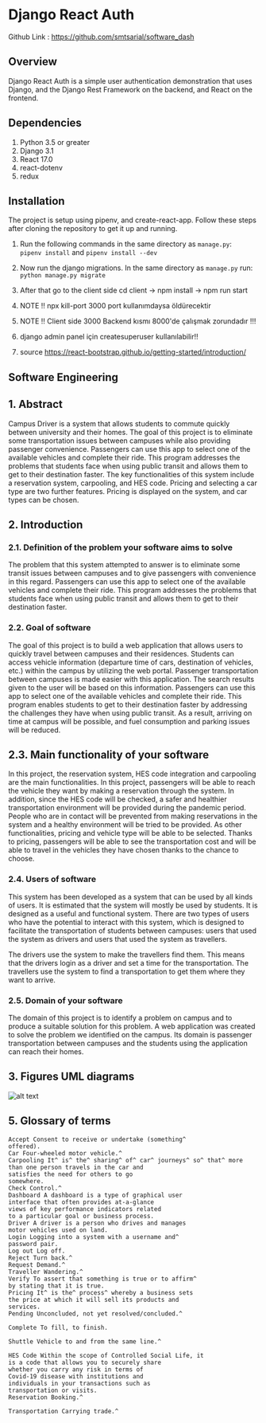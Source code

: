 # Django React Auth
Github Link : https://github.com/smtsarial/software_dash
## Overview

Django React Auth is a simple user authentication demonstration that uses
Django, and the Django Rest Framework on the backend, and React on the frontend.

## Dependencies

1. Python 3.5 or greater
2. Django 3.1
3. React 17.0
4. react-dotenv
5. redux


## Installation

The project is setup using pipenv, and create-react-app. Follow these steps after
cloning the repository to get it up and running.

1. Run the following commands in the same directory as `manage.py`:  
   `pipenv install` and `pipenv install --dev`

2. Now run the django migrations. In the same directory as `manage.py` run:  
   `python manage.py migrate`
  
3. After that go to the client side cd client -> npm install -> npm run start
4. NOTE !! npx kill-port 3000 port kullanımdaysa öldürecektir 
5. NOTE !! Client side 3000 Backend kısmı 8000'de çalışmak zorundadır !!!
6. django admin panel için createsuperuser kullanılabilir!!
7. source https://react-bootstrap.github.io/getting-started/introduction/



## Software Engineering

## 1. Abstract

Campus Driver is a system that allows students to commute quickly between
university and their homes. The goal of this project is to eliminate some
transportation issues between campuses while also providing passenger
convenience. Passengers can use this app to select one of the available
vehicles and complete their ride. This program addresses the problems that
students face when using public transit and allows them to get to their
destination faster. The key functionalities of this system include a reservation
system, carpooling, and HES code. Pricing and selecting a car type are two
further features. Pricing is displayed on the system, and car types can be
chosen.

## 2. Introduction

### 2.1. Definition of the problem your software aims to solve

The problem that this system attempted to answer is to eliminate some transit
issues between campuses and to give passengers with convenience in this
regard. Passengers can use this app to select one of the available vehicles and
complete their ride. This program addresses the problems that students face
when using public transit and allows them to get to their destination faster.

### 2.2. Goal of software

The goal of this project is to build a web application that allows users to quickly
travel between campuses and their residences. Students can access vehicle
information (departure time of cars, destination of vehicles, etc.) within the
campus by utilizing the web portal. Passenger transportation between
campuses is made easier with this application. The search results given to the
user will be based on this information. Passengers can use this app to select
one of the available vehicles and complete their ride. This program enables
students to get to their destination faster by addressing the challenges they
have when using public transit. As a result, arriving on time at campus will be
possible, and fuel consumption and parking issues will be reduced.


## 2.3. Main functionality of your software

In this project, the reservation system, HES code integration and carpooling
are the main functionalities. In this project, passengers will be able to reach
the vehicle they want by making a reservation through the system. In
addition, since the HES code will be checked, a safer and healthier
transportation environment will be provided during the pandemic period.
People who are in contact will be prevented from making reservations in the
system and a healthy environment will be tried to be provided.
As other functionalities, pricing and vehicle type will be able to be selected.
Thanks to pricing, passengers will be able to see the transportation cost and
will be able to travel in the vehicles they have chosen thanks to the chance to
choose.

### 2.4. Users of software

This system has been developed as a system that can be used by all kinds of
users. It is estimated that the system will mostly be used by students. It is
designed as a useful and functional system. There are two types of users who
have the potential to interact with this system, which is designed to facilitate
the transportation of students between campuses: users that used the system
as drivers and users that used the system as travellers.

The drivers use the system to make the travellers find them. This means that
the drivers login as a driver and set a time for the transportation. The
travellers use the system to find a transportation to get them where they want
to arrive.

### 2.5. Domain of your software

The domain of this project is to identify a problem on campus and to produce
a suitable solution for this problem. A web application was created to solve
the problem we identified on the campus. Its domain is passenger
transportation between campuses and the students using the application can
reach their homes.


## 3. Figures UML diagrams
![alt text](https://github.com/smtsarial/software_dash/blob/main/images/image-001.png)



## 5. Glossary of terms

```
Accept Consent to receive or undertake (something^
offered).
Car Four-wheeled motor vehicle.^
Carpooling It^ is^ the^ sharing^ of^ car^ journeys^ so^ that^ more
than one person travels in the car and
satisfies the need for others to go
somewhere.
Check Control.^
Dashboard A dashboard is a type of graphical user
interface that often provides at-a-glance
views of key performance indicators related
to a particular goal or business process.
Driver A driver is a person who drives and manages
motor vehicles used on land.
Login Logging into a system with a username and^
password pair.
Log out Log off.
Reject Turn back.^
Request Demand.^
Traveller Wandering.^
Verify To assert that something is true or to affirm^
by stating that it is true.
Pricing It^ is the^ process^ whereby a business sets
the price at which it will sell its products and
services.
Pending Unconcluded, not yet resolved/concluded.^
```
```
Complete To fill, to finish.
```
```
Shuttle Vehicle to and from the same line.^
```
```
HES Code Within the scope of Controlled Social Life, it
is a code that allows you to securely share
whether you carry any risk in terms of
Covid-19 disease with institutions and
individuals in your transactions such as
transportation or visits.
Reservation Booking.^
```
```
Transportation Carrying trade.^
```


